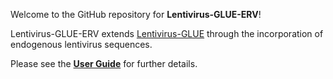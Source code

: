Welcome to the GitHub repository for **Lentivirus-GLUE-ERV**!

Lentivirus-GLUE-ERV extends [Lentivirus-GLUE](https://github.com/giffordlabcvr/Lentivirus-GLUE) through the incorporation of endogenous lentivirus sequences.

Please see the **[User Guide](https://github.com/giffordlabcvr/Lentivirus-GLUE/wiki/Lentivirus-GLUE-ERV-Project-Background)** for further details.
